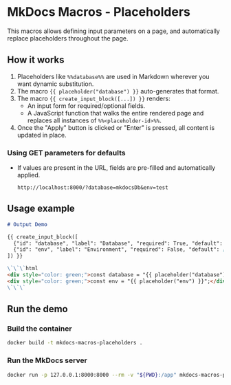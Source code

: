 # MkDocs Macros - Placeholders

This macros allows defining input parameters on a page, and automatically replace placeholders throughout the page.

## How it works

1. Placeholders like `%%database%%` are used in Markdown wherever you want dynamic substitution.
2. The macro `{{ placeholder("database") }}` auto-generates that format.
3. The macro `{{ create_input_block([...]) }}` renders:
   - An input form for required/optional fields.
   - A JavaScript function that walks the entire rendered page and replaces all instances of `%%<placeholder-id>%%`.
4. Once the "Apply" button is clicked or "Enter" is pressed, all content is updated in place.

### Using GET parameters for defaults

- If values are present in the URL, fields are pre-filled and automatically applied.
  ```
  http://localhost:8000/?database=mkdocsDb&env=test
  ```

## Usage example

```md
# Output Demo

{{ create_input_block([
  {"id": "database", "label": "Database", "required": True, "default": "my_db"},
  {"id": "env", "label": "Environment", "required": False, "default": ["dev", "prod", "test"]}
]) }}

\`\`\`html
<div style="color: green;">const database = "{{ placeholder("database") }}";</div>
<div style="color: green;">const env = "{{ placeholder("env") }}";</div>
\`\`\`
```

## Run the demo

### Build the container

```bash
docker build -t mkdocs-macros-placeholders .
```

### Run the MkDocs server

```bash
docker run -p 127.0.0.1:8000:8000 --rm -v "${PWD}:/app" mkdocs-macros-placeholders
```
